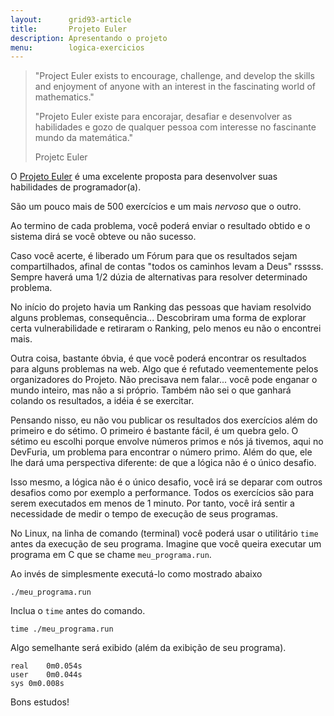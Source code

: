 ```yaml
---
layout:      grid93-article
title:       Projeto Euler
description: Apresentando o projeto
menu:        logica-exercicios
---
```


> "Project Euler exists to encourage, challenge, and develop the skills and enjoyment of anyone with an interest in the 
> fascinating world of mathematics."
> 
> "Projeto Euler existe para encorajar, desafiar e desenvolver as habilidades e gozo de qualquer pessoa com interesse 
> no fascinante mundo da matemática."
>
> Projetc Euler


O [Projeto Euler](https://projecteuler.net/ "link-externo") é uma excelente proposta para desenvolver suas 
habilidades de programador(a). 

São um pouco mais de 500 exercícios e um mais *nervoso* que o outro.

Ao termino de cada problema, você poderá enviar o resultado obtido e o sistema dirá se você obteve ou não sucesso.

Caso você acerte, é liberado um Fórum para que os resultados sejam compartilhados, afinal de contas "todos os caminhos
levam a Deus" rsssss. Sempre haverá uma 1/2 dúzia de alternativas para resolver determinado problema. 

No início do projeto havia um Ranking das pessoas que haviam resolvido alguns problemas, consequência... Descobriram
uma forma de explorar certa vulnerabilidade e retiraram o Ranking, pelo menos eu não o encontrei mais.

Outra coisa, bastante óbvia, é que você poderá encontrar os resultados para alguns problemas na web. Algo que é 
refutado veementemente pelos organizadores do Projeto. Não precisava nem falar... você pode enganar o mundo inteiro, mas
não a si próprio. Também não sei o que ganhará colando os resultados, a idéia é se exercitar.

Pensando nisso, eu não vou publicar os resultados dos exercícios além do primeiro e do sétimo. O primeiro é bastante
fácil, é um quebra gelo. O sétimo eu escolhi porque envolve números primos e nós já tivemos, aqui no DevFuria, um 
problema para encontrar o número primo. Além do que, ele lhe dará uma perspectiva diferente: de que a lógica não é o
único desafio.

Isso mesmo, a lógica não é o único desafio, você irá se deparar com outros desafios como por exemplo a performance. 
Todos os exercícios são para serem executados em menos de 1 minuto. Por tanto, você irá sentir a necessidade de medir o 
tempo de execução de seus programas.

No Linux, na linha de comando (terminal) você poderá usar o utilitário `time` antes da execução de seu programa. Imagine
que você queira executar um programa em C que se chame `meu_programa.run`.

Ao invés de simplesmente executá-lo como mostrado abaixo

    ./meu_programa.run

Inclua o `time` antes do comando.

    time ./meu_programa.run

Algo semelhante será exibido (além da exibição de seu programa).

    real	0m0.054s
    user	0m0.044s
    sys	0m0.008s


Bons estudos!